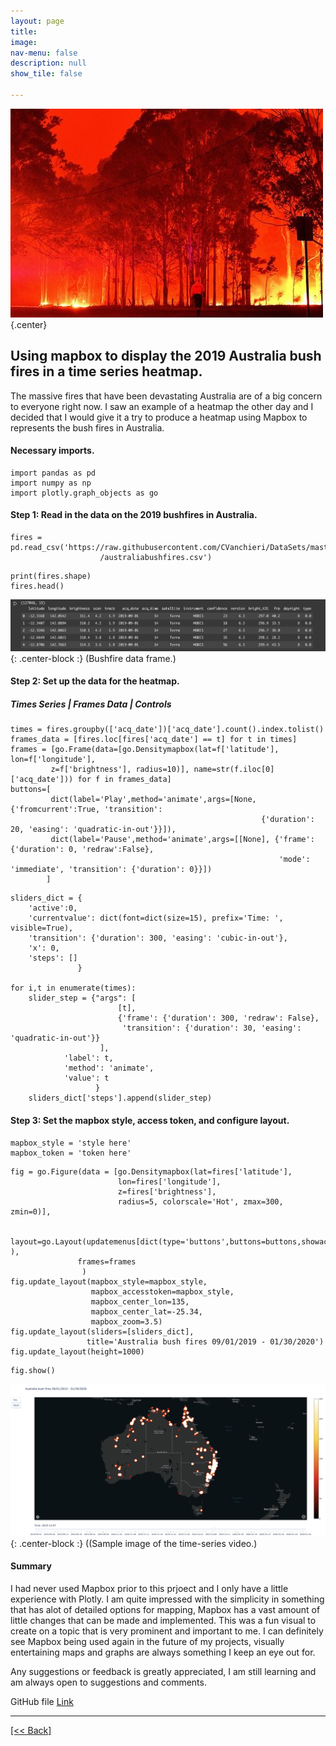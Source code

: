 ```yaml
---
layout: page
title:
image: 
nav-menu: false
description: null
show_tile: false

---
```


![AustraliaBushFiresHeader1](/assets/images/ABFHeader.jpg){.center}
## Using mapbox to display the 2019 Australia bush fires in a time series heatmap.

The massive fires that have been devastating Australia are of a big concern to everyone right now.  I saw an example of a heatmap the other day and I decided that I would give it a try to produce a heatmap using Mapbox to represents the bush fires in Australia.

#### Necessary imports.
```
import pandas as pd
import numpy as np
import plotly.graph_objects as go
```

#### Step 1: Read in the data on the 2019 bushfires in Australia.
```
fires = pd.read_csv('https://raw.githubusercontent.com/CVanchieri/DataSets/master/Labs/AustraliaBushFires
                    /australiabushfires.csv')
```
```
print(fires.shape)
fires.head()
```
![AustraliaBushFires](https://github.com/CVanchieri/DSPortfolio/blob/gh-pages/assets/images/ABF1.png?raw=true){: .center-block :}
(Bushfire data frame.)

#### Step 2: Set up the data for the heatmap.
##### Times Series | Frames Data | Controls 
```
times = fires.groupby(['acq_date'])['acq_date'].count().index.tolist()
frames_data = [fires.loc[fires['acq_date'] == t] for t in times]
frames = [go.Frame(data=[go.Densitymapbox(lat=f['latitude'], lon=f['longitude'], 
         z=f['brightness'], radius=10)], name=str(f.iloc[0]['acq_date'])) for f in frames_data]
buttons=[
         dict(label='Play',method='animate',args=[None, {'fromcurrent':True, 'transition': 
                                                        {'duration': 20, 'easing': 'quadratic-in-out'}}]),
         dict(label='Pause',method='animate',args=[[None], {'frame': {'duration': 0, 'redraw':False},
                                                            'mode': 'immediate', 'transition': {'duration': 0}}])
        ]
```
```
sliders_dict = {
    'active':0,
    'currentvalue': dict(font=dict(size=15), prefix='Time: ', visible=True),
    'transition': {'duration': 300, 'easing': 'cubic-in-out'},
    'x': 0,
    'steps': []
               }

for i,t in enumerate(times):
    slider_step = {"args": [
                        [t],
                        {'frame': {'duration': 300, 'redraw': False},    
                         'transition': {'duration': 30, 'easing': 'quadratic-in-out'}}
                    ],
            'label': t,
            'method': 'animate',
            'value': t
                   }
    sliders_dict['steps'].append(slider_step)
```

#### Step 3: Set the mapbox style, access token, and configure layout.
```
mapbox_style = 'style here'
mapbox_token = 'token here'
```
```
fig = go.Figure(data = [go.Densitymapbox(lat=fires['latitude'], 
                        lon=fires['longitude'],                              
                        z=fires['brightness'], 
                        radius=5, colorscale='Hot', zmax=300, zmin=0)],
                        
               layout=go.Layout(updatemenus[dict(type='buttons',buttons=buttons,showactive=True)] ), 
               frames=frames
                )
fig.update_layout(mapbox_style=mapbox_style, 
                  mapbox_accesstoken=mapbox_style,
                  mapbox_center_lon=135,
                  mapbox_center_lat=-25.34,
                  mapbox_zoom=3.5)
fig.update_layout(sliders=[sliders_dict],
                 title='Australia bush fires 09/01/2019 - 01/30/2020')
fig.update_layout(height=1000)
```
```
fig.show()
```
![AustraliaBushFires](https://github.com/CVanchieri/DSPortfolio/blob/gh-pages/assets/images/ABF2.png?raw=true){: .center-block :}
((Sample image of the time-series video.)

#### Summary
I had never used Mapbox prior to this prjoect and I only have a little experience with Plotly.  I am quite impressed with the simplicity in something that has alot of detailed options for mapping, Mapbox has a vast amount of little changes that can be made and implemented.  This was a fun visual to create on a topic that is very prominent and important to me.  I can definitely see Mapbox being used again in the future of my projects, visually entertaining maps and graphs are always something I keep an eye out for.

Any suggestions or feedback is greatly appreciated, I am still learning and am always open to suggestions and comments.

GitHub file
[Link]({{'https://github.com/CVanchieri/CVanchieri.github.io/blob/master/_data/AustraliaBushFiresMapBox/AustraliaBushFiresMapB%20oxHeatMap.ipynb'}})




---
[[<< Back]](https://cvanchieri.github.io/DSPortfolio/d_visualizations.html)
